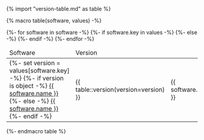 {% import "version-table.md" as table %}

{% macro table(software, values) -%}
<table>
<thead><tr><td>Software</td><td>Version</td></tr></thead>
<tbody>
{%- for software in software -%}
<tr>
{%- if software.key in values -%}
<td>
{%- set version = values[software.key] -%}
{%- if version is object -%}
<a href="{{ version.docs | default(value=software.docs) }}">{{ software.name }}</a>
{%- else -%}
<a href="{{ software.docs }}">{{ software.name }}</a>
{%- endif -%}
</td>
<td>{{ table::version(version=version) }}</td>
{%- else -%}
<td>{{ software.name }}</td><td></td>
{%- endif -%}
</tr>
{%- endfor -%}
</tbody>
</table>
{%- endmacro table %}
